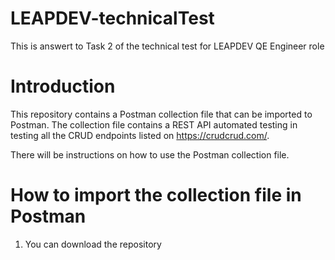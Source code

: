 # LEAPDEV-technicalTest
This is answert to Task 2 of the technical test for LEAPDEV QE Engineer role

# Introduction
This repository contains a Postman collection file that can be imported to Postman. The collection file contains a REST API automated testing in testing all the CRUD endpoints listed on https://crudcrud.com/. 

There will be instructions on how to use the Postman collection file. 

# How to import the collection file in Postman
1. You can download the repository 
